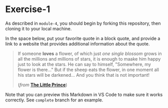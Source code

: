 # Exercise-1
As described in `module-4`, you should begin by forking this repository, then cloning it to your local machine.

In the space below, put your favorite quote in a block quote, and provide a link to a website that provides additional information about the quote.

>If someone **loves** a flower, of which just _one single blossom_ grows in all the millions and millions of stars, it is enough to maake him happy just to
>look at the stars. He can say to himself, "Somewhere, my flower is there..." But if the sheep eats the flower, in one moment all his stars will be darkened...
>And you think that is not important!
>
>(_from_ [**The Little Prince**](https://en.wikipedia.org/wiki/The_Little_Prince))


Note that you can preview this Markdown in VS Code to make sure it works correctly. See `complete` branch for an example.
